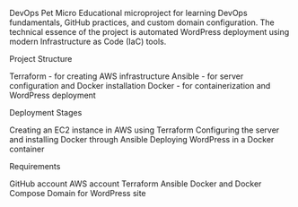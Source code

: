 DevOps Pet Micro
Educational microproject for learning DevOps fundamentals, GitHub practices, and custom domain configuration.
The technical essence of the project is automated WordPress deployment using modern Infrastructure as Code (IaC) tools.

Project Structure

Terraform - for creating AWS infrastructure
Ansible - for server configuration and Docker installation
Docker - for containerization and WordPress deployment

Deployment Stages

Creating an EC2 instance in AWS using Terraform
Configuring the server and installing Docker through Ansible
Deploying WordPress in a Docker container

Requirements

GitHub account
AWS account
Terraform
Ansible
Docker and Docker Compose
Domain for WordPress site
